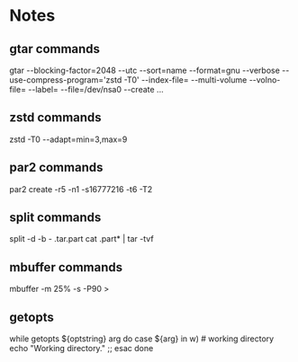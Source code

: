 # Notes
## gtar commands
gtar --blocking-factor=2048 --utc --sort=name --format=gnu --verbose --use-compress-program='zstd -T0' --index-file=<indexfile> --multi-volume --volno-file=<volno-file> --label=<label> --file=/dev/nsa0 --create ...


## zstd commands
zstd -T0 --adapt=min=3,max=9


## par2 commands
par2 create -r5 -n1 -s16777216 -t6 -T2 <file>


## split commands
split -d -b <chunk-size> - <filename>.tar.part
cat <files>.part* | tar -tvf


## mbuffer commands
mbuffer -m 25% -s <blocksize> -P90 > <outputfile>

## getopts
while getopts ${optstring} arg
do
    case ${arg} in
        w)  # working directory
            echo "Working directory."
            ;;
    esac
done
